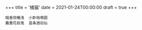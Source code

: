 +++
title = '橘猫'
date = 2021-01-24T00:00:00
draft = true
+++

```text
暗香惊睡浅  小卧贱萌圆
蠢重花前鬼  苗条酒后仙
```
